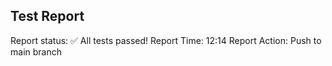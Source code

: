 ## Test Report
Report status: ✅ All tests passed!
Report Time: 12:14
Report Action: Push to main branch


